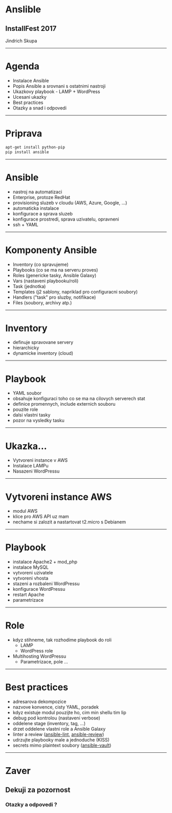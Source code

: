 # Anslible

## InstallFest 2017

Jindrich Skupa

---

# Agenda

* Instalace Ansible
* Popis Ansible a srovnani s ostatnimi nastroji
* Ukazkovy playbook - LAMP + WordPress
* Ucesani ukazky
* Best practices
* Otazky a snad i odpovedi

---

# Priprava

```bash
apt-get install python-pip
pip install ansible
```

---

# Ansible

* nastroj na automatizaci
* Enterprise, protoze RedHat
* provisioning sluzeb v cloudu (AWS, Azure, Google, ...)
* automaticka instalace
* konfigurace a sprava sluzeb
* konfigurace prostredi, sprava uzivatelu, opravneni
* ssh + YAML

---

# Komponenty Ansible

* Inventory (co spravujeme)
* Playbooks (co se ma na serveru proves)
* Roles (genericke tasky, Ansible Galaxy)
* Vars (nastaveni playbooku/roli)
* Task (jednotka)
* Templates (j2 sablony, napriklad pro configuracni soubory)
* Handlers ("task" pro sluzby, notifikace)
* Files (soubory, archivy atp.)

---

# Inventory

* definuje spravovane servery
* hierarchicky
* dynamicke inventory (cloud)

---

# Playbook

* YAML soubor
* obsahuje konfiguraci toho co se ma na cilovych serverech stat
* definice promennych, include externich souboru
* pouzite role
* dalsi vlastni tasky
* pozor na vysledky tasku

---

# Ukazka...

* Vytvoreni instance v AWS
* Instalace LAMPu
* Nasazeni WordPressu

---

# Vytvoreni instance AWS

* modul AWS
* klice pro AWS API uz mam
* nechame si zalozit a nastartovat t2.micro s Debianem

---

# Playbook

* instalace Apache2 + mod_php
* instalace MySQL
* vytvoreni uzivatele
* vytvoreni vhosta
* stazeni a rozbaleni WordPressu
* konfigurace WordPressu
* restart Apache
* parametrizace

---

# Role

* kdyz stihneme, tak rozhodime playbook do roli
  * LAMP
  * WordPress role
* Multihosting WordPressu
  * Parametrizace, pole ...

---

# Best practices

* adresarova dekompozice
* nazvove konvence, cisty YAML, poradek
* kdyz existuje modul pouzijte ho, cim min shellu tim lip
* debug pod kontrolou (nastaveni verbose)
* oddelene stage (inventory, tag, ...)
* drzet oddelene vlastni role a Ansible Galaxy
* linter a review ([ansible-lint](https://github.com/willthames/ansible-lint), [ansible-review](https://github.com/willthames/ansible-review))
* udrzujte playbooky male a jednoduche (KISS)
* secrets mimo plaintext soubory ([ansible-vault](http://docs.ansible.com/ansible/playbooks_vault.html))

---

# Zaver

## Dekuji za pozornost
### Otazky a odpovedi ?
